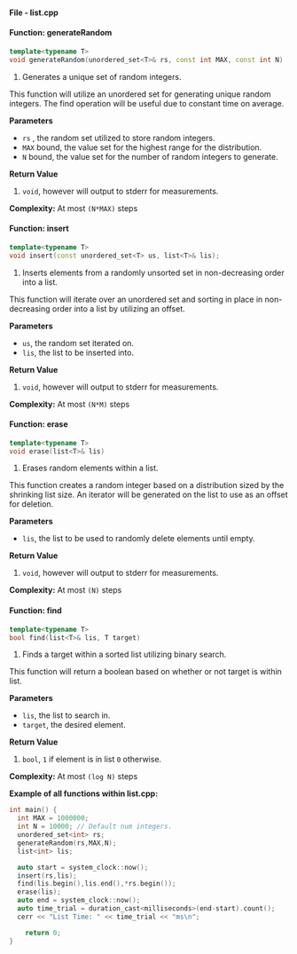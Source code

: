 #### File - list.cpp


#### Function: generateRandom

```cpp
template<typename T>
void generateRandom(unordered_set<T>& rs, const int MAX, const int N)
```

1) Generates a unique set of random integers.

This function will utilize an unordered set for generating
unique random integers. The find operation will be useful due to
constant time on average.

**Parameters**
- `rs` , the random set utilized to store random integers.
- `MAX` bound, the value set for the highest range for the distribution.
- `N` bound, the value set for the number of random integers to generate.

**Return Value**

1) `void`, however will output to stderr for measurements.

**Complexity:** At most `(N*MAX)` steps

#### Function: insert
```cpp
template<typename T>
void insert(const unordered_set<T> us, list<T>& lis);
```
1) Inserts elements from a randomly unsorted set in non-decreasing order into a list.

This function will iterate over an unordered set and sorting in place in non-decreasing
order into a list by utilizing an offset.

**Parameters**
- `us`, the random set iterated on.
- `lis`, the list to be inserted into.

**Return Value**

1) `void`, however will output to stderr for measurements.

**Complexity:** At most `(N*M)` steps

#### Function: erase
```cpp
template<typename T>
void erase(list<T>& lis)
```
1) Erases random elements within a list.

This function creates a random integer based on a distribution sized by the
shrinking list size. An iterator will be generated on the list to use as an
offset for deletion.

**Parameters**
- `lis`, the list to be used to randomly delete elements until empty.

**Return Value**

1) `void`, however will output to stderr for measurements.

**Complexity:** At most `(N)` steps

#### Function: find

```cpp
template<typename T>
bool find(list<T>& lis, T target)
```

1) Finds a target within a sorted list utilizing binary search.

This function will return a boolean based on whether or not target
is within list.

**Parameters**
- `lis`, the list to search in.
- `target`, the desired element.

**Return Value**

1) `bool`, `1` if element is in list `0` otherwise.

**Complexity:** At most `(log N)` steps

**Example of all functions within list.cpp:**
```cpp
int main() {
  int MAX = 1000000;
  int N = 10000; // Default num integers.
  unordered_set<int> rs;
  generateRandom(rs,MAX,N);
  list<int> lis;

  auto start = system_clock::now();
  insert(rs,lis);
  find(lis.begin(),lis.end(),*rs.begin());
  erase(lis);
  auto end = system_clock::now();
  auto time_trial = duration_cast<milliseconds>(end-start).count();
  cerr << "List Time: " << time_trial << "ms\n";

	return 0;
}
```
